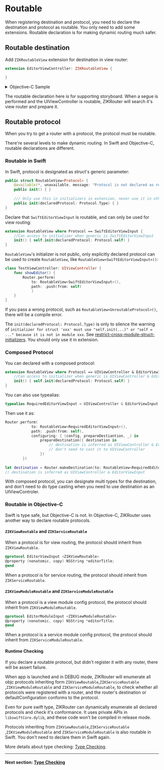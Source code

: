 # Routable

When registering destination and protocol, you need to declare the destination and protocol as routable. You only need to add some extensions. Routable declaration is for making dynamic routing much safer.

## Routable destination

Add `ZIKRoutableView` extension for destination in view router:

```swift
extension EditorViewController: ZIKRoutableView {

}
```

<details><summary>Objective-C Sample</summary>

```objectivec
@interface EditorViewController(EditorViewRouter)<ZIKRoutableView>
@end
@implementation EditorViewController(EditorViewRouter)
@end
```

Or use convenient macro:

```objectivec
DeclareRoutableView(EditorViewController, EditorViewRouter)
```

</details>

The routable declaration here is for supporting storyboard. When a segue is performed and the UIViewController is routable, ZIKRouter will search it's view router and prepare it.

## Routable protocol

When you try to get a router with a protocol, the protocol must be routable.

There're several levels to make dynamic routing. In Swift and Objective-C, routable declarations are different.

### Routable in Swift

In Swift, protocol is designated as struct's generic parameter:

```swift
public struct RoutableView<Protocol> {
    @available(*, unavailable, message: "Protocol is not declared as routable")
    public init() { }
    
    /// Only use this in initializers in extension, never use it in other place. The protocol must be declared in extension.
    public init(declaredProtocol: Protocol.Type) { }
}
```

Declare that `SwiftEditorViewInput` is routable, and can only be used for view routing:

```swift
extension RoutableView where Protocol == SwiftEditorViewInput {
    //Can access to initializer when generic is SwiftEditorViewInput
    init() { self.init(declaredProtocol: Protocol.self) }
}
```

`RoutableView`'s initializer is not public, only explicitly declared protocol can be used to create `RoutableView`, like `RoutableView<SwiftEditorViewInput>()`:

```swift
class TestViewController: UIViewController {
    func showEditor() {
        Router.perform(
            to: RoutableView<SwiftEditorViewInput>(),
            path: .push(from: self)
            )
    }
}
```

If you pass a wrong protocol, such as `RoutableView<UnroutableProtocol>()`, there will be a compile error.

The `init(declaredProtocol: Protocol.Type)` is only to silence the warning of `initializer for struct 'xxx' must use "self.init(...)" or "self = ..." because it is not in module xxx`. See [restrict-cross-module-struct-initializers](https://github.com/apple/swift-evolution/blob/master/proposals/0189-restrict-cross-module-struct-initializers.md). You should only use it in extension.

### Composed Protocol

You can declared with a composed protocol:


```swift
extension RoutableView where Protocol == UIViewController & EditorViewInput {
    //Can access to initializer when generic is UIViewController & EditorViewInput
    init() { self.init(declaredProtocol: Protocol.self) }
}
```

You can also use typealias:

```swift
typealias RequiredEditorViewInput = UIViewController & EditorViewInput
```
Then use it as:

```swift
Router.perform(
            to: RoutableView<RequiredEditorViewInput>(),
            path: .push(from: self),
            configuring: { (config, prepareDestiantion, _) in
                prepareDestination({ destination in
                    // destination is inferred as UIViewController & EditorViewInput
                    // don't need to cast it to UIViewController
                })
        })
        
let destination = Router.makeDestination(to: RoutableView<RequiredEditorViewInput>())
// destination is inferred as UIViewController & EditorViewInput
```

With composed protocol, you can designate multi types for the destination, and don't need to do type casting when you need to use destination as an UIViewControler.

### Routable in Objective-C

Swift is type safe, but Objective-C is not. In Objective-C, ZIKRouter uses another way to declare routable protocols.

#### `ZIKViewRoutable` and `ZIKServiceRoutable`

When a protocol is for view routing, the protocol should inherit from `ZIKViewRoutable`.

```objectivec
@protocol EditorViewInput <ZIKViewRoutable>
@property (nonatomic, copy) NSString *editorTitle;
@end
```

When a protocol is for service routing, the protocol should inherit from `ZIKServiceRoutable`.

#### `ZIKViewModuleRoutable` and `ZIKServiceModuleRoutable`

When a protocol is a view module config protocol, the protocol should inherit from `ZIKViewModuleRoutable`.

```objectivec
@protocol EditorModuleInput <ZIKViewModuleRoutable>
@property (nonatomic, copy) NSString *editorTitle;
@end
```

When a protocol is a service module config protocol, the protocol should inherit from `ZIKServiceModuleRoutable`.

#### Runtime Checking

If you declare a routable protocol, but didn't register it with any router, there will be assert failure.

When app is launched and in DEBUG mode, ZIKRouter will enumerate all objc protocols inheriting form `ZIKViewRoutable`,`ZIKServiceRoutable `,`ZIKViewModuleRoutable` and `ZIKServiceModuleRoutable`, to check whether all protocols were registered with a router, and the router's destination or defaultConfiguration conforms to the protocol.

Even for pure swift type, ZIKRouter can dynamically enumerate all declared protocols and check it's conformance. It uses private APIs in `libswiftCore.dylib`, and these code won't be compiled in release mode.

Protocols inheriting from `ZIKViewRoutable`,`ZIKServiceRoutable `,`ZIKViewModuleRoutable` and `ZIKServiceModuleRoutable` is also routable in Swift. You don't need to declare them in Swift again.

More details about type checking: [Type Checking](TypeChecking.md).

---
#### Next section: [Type Checking](TypeChecking.md)